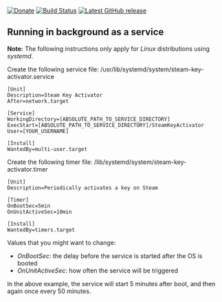 [![Donate](https://img.shields.io/badge/-%E2%99%A5%20Donate-%23ff69b4)](https://hmlendea.go.ro/fund.html) [![Build Status](https://travis-ci.com/hmlendea/steam-key-activator.svg?branch=master)](https://travis-ci.com/hmlendea/steam-key-activator) [![Latest GitHub release](https://img.shields.io/github/v/release/hmlendea/steam-key-activator)](https://github.com/hmlendea/steam-key-activator/releases/latest)

## Running in background as a service

**Note:** The following instructions only apply for *Linux* distributions using *systemd*.

Create the following service file: /usr/lib/systemd/system/steam-key-activator.service
```
[Unit]
Description=Steam Key Activator
After=network.target

[Service]
WorkingDirectory=[ABSOLUTE_PATH_TO_SERVICE_DIRECTORY]
ExecStart=[ABSOLUTE_PATH_TO_SERVICE_DIRECTORY]/SteamKeyActivator
User=[YOUR_USERNAME]

[Install]
WantedBy=multi-user.target
```

Create the following timer file: /lib/systemd/system/steam-key-activator.timer
```
[Unit]
Description=Periodically activates a key on Steam

[Timer]
OnBootSec=5min
OnUnitActiveSec=10min

[Install]
WantedBy=timers.target
```

Values that you might want to change:
 - *OnBootSec*: the delay before the service is started after the OS is booted
 - *OnUnitActiveSec*: how often the service will be triggered

In the above example, the service will start 5 minutes after boot, and then again once every 50 minutes.